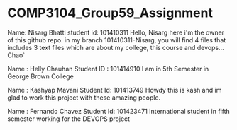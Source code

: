# COMP3104_Group59_Assignment

Name: Nisarg Bhatti
student id: 101410311
Hello, Nisarg here i'm the owner of this github repo.
in my branch 101410311-Nisarg, you will find 4 files that includes 3 text files which are about my college, this course and devops...
Chao`

Name : Helly Chauhan 
Student ID : 101414910
I am in 5th Semester in George Brown College

Name : Kashyap Mavani
Student Id: 101413749
Howdy this is kash and im glad to work this project with these amazing people.

Name : Fernando Chavez
Student Id: 101423471
International student in fifth semester working for the DEVOPS project
